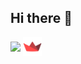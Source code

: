 ## Hi there 👋

<a href="https://streamlit.io/" target="blank"><img align="center" src="https://uxwing.com/wp-content/themes/uxwing/download/brands-and-social-media/aws-icon.png" height="30" /></a>
<a href="https://streamlit.io/" target="blank"><img align="center" src="https://raw.githubusercontent.com/github/explore/968d1eb8fb6b704c6be917f0000283face4f33ee/topics/streamlit/streamlit.png" height="30" /></a>

<!--
**Edgarciah/Edgarciah** is a ✨ _special_ ✨ repository because its `README.md` (this file) appears on your GitHub profile.

Here are some ideas to get you started:

- 🔭 I’m currently working on ...
- 🌱 I’m currently learning ...
- 👯 I’m looking to collaborate on ...
- 🤔 I’m looking for help with ...
- 💬 Ask me about ...
- 📫 How to reach me: ...
- 😄 Pronouns: ...
- ⚡ Fun fact: ...
-->
